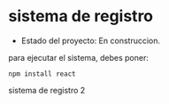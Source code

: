 <h1> sistema de registro</h1>

- Estado del proyecto: En construccion.
  
para ejecutar el sistema, debes poner:

```npm install react```

sistema de registro 2

